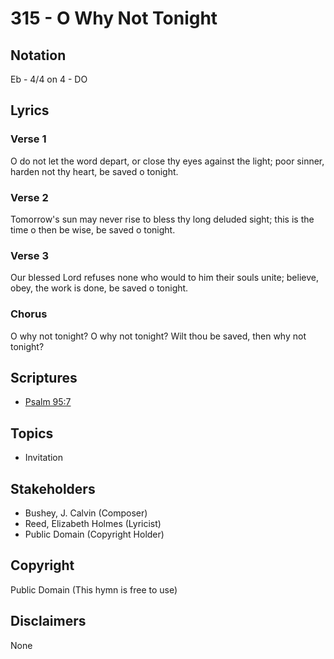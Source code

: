# 315 - O Why Not Tonight

## Notation

Eb - 4/4 on 4 - DO

## Lyrics

### Verse 1

O do not let the word depart, or close thy eyes against the light; poor sinner, harden not thy heart, be saved o tonight.

### Verse 2

Tomorrow's sun may never rise to bless thy long deluded sight; this is the time o then be wise, be saved o tonight.

### Verse 3

Our blessed Lord refuses none who would to him their souls unite; believe, obey, the work is done, be saved o tonight.

### Chorus

O why not tonight? O why not tonight? Wilt thou be saved, then why not tonight?


## Scriptures

- [Psalm 95:7](https://www.biblegateway.com/passage/?search=Psalm%2095%3A7)

## Topics

- Invitation

## Stakeholders

- Bushey, J. Calvin (Composer)
- Reed, Elizabeth Holmes (Lyricist)
- Public Domain (Copyright Holder)

## Copyright

Public Domain
(This hymn is free to use)

## Disclaimers

None

